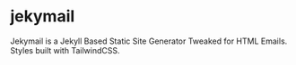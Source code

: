 # jekymail
Jekymail is a Jekyll Based Static Site Generator Tweaked for HTML Emails. Styles built with TailwindCSS.
